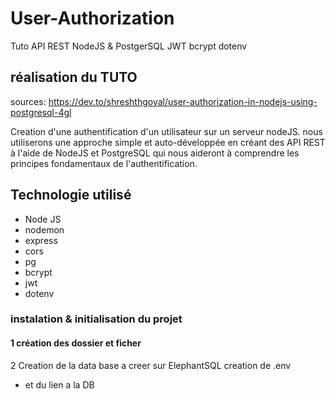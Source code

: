 # User-Authorization

Tuto API REST NodeJS & PostgerSQL JWT bcrypt dotenv

## réalisation du TUTO

sources:
https://dev.to/shreshthgoyal/user-authorization-in-nodejs-using-postgresql-4gl 

Creation d'une authentification d'un utilisateur sur un serveur nodeJS. nous utiliserons une approche simple et auto-développée en créant des API REST à l'aide de NodeJS et PostgreSQL qui nous aideront à comprendre les principes fondamentaux de l'authentification.

## Technologie utilisé

- Node JS
- nodemon
- express
- cors
- pg
- bcrypt
- jwt
- dotenv

### instalation & initialisation du projet

#### 1 création des dossier et ficher

2 Creation de la data base 
    a creer sur ElephantSQL
    creation de .env
+  et du lien a la DB